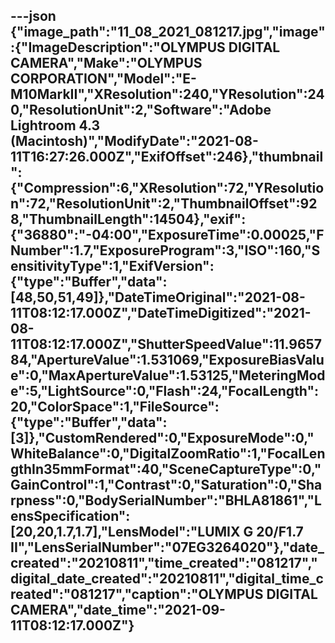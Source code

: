 ---json
{"image_path":"11_08_2021_081217.jpg","image":{"ImageDescription":"OLYMPUS DIGITAL CAMERA","Make":"OLYMPUS CORPORATION","Model":"E-M10MarkII","XResolution":240,"YResolution":240,"ResolutionUnit":2,"Software":"Adobe Lightroom 4.3 (Macintosh)","ModifyDate":"2021-08-11T16:27:26.000Z","ExifOffset":246},"thumbnail":{"Compression":6,"XResolution":72,"YResolution":72,"ResolutionUnit":2,"ThumbnailOffset":928,"ThumbnailLength":14504},"exif":{"36880":"-04:00","ExposureTime":0.00025,"FNumber":1.7,"ExposureProgram":3,"ISO":160,"SensitivityType":1,"ExifVersion":{"type":"Buffer","data":[48,50,51,49]},"DateTimeOriginal":"2021-08-11T08:12:17.000Z","DateTimeDigitized":"2021-08-11T08:12:17.000Z","ShutterSpeedValue":11.965784,"ApertureValue":1.531069,"ExposureBiasValue":0,"MaxApertureValue":1.53125,"MeteringMode":5,"LightSource":0,"Flash":24,"FocalLength":20,"ColorSpace":1,"FileSource":{"type":"Buffer","data":[3]},"CustomRendered":0,"ExposureMode":0,"WhiteBalance":0,"DigitalZoomRatio":1,"FocalLengthIn35mmFormat":40,"SceneCaptureType":0,"GainControl":1,"Contrast":0,"Saturation":0,"Sharpness":0,"BodySerialNumber":"BHLA81861","LensSpecification":[20,20,1.7,1.7],"LensModel":"LUMIX G 20/F1.7 II","LensSerialNumber":"07EG3264020"},"date_created":"20210811","time_created":"081217","digital_date_created":"20210811","digital_time_created":"081217","caption":"OLYMPUS DIGITAL CAMERA","date_time":"2021-09-11T08:12:17.000Z"}
---